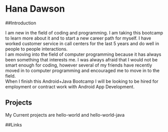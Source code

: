 # Hana Dawson

##Introduction
  
I am new in the field of coding and programming. 
I am taking this bootcamp to learn more about it and to start a new career path for myself. 
I have worked customer service in call centers for the last 5 years and do well in people to people interactions.  
I am moving into the field of computer programming because it has always been something that interests me. I was always afraid that I would not be smart enough for coding, however several of my friends have recently moved in to computer programming and encouraged me to move in to the field.  
When I finish this Android+Java Bootcamp I will be looking to be hired for employment or contract work with Android App Development.

## Projects

My Current projects are hello-world and hello-world-java

##Links